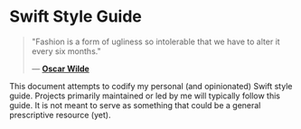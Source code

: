 # Swift Style Guide

>"Fashion is a form of ugliness so intolerable that we have to alter it every six months."
>
>― [**Oscar Wilde**](https://www.goodreads.com/quotes/5298-fashion-is-a-form-of-ugliness-so-intolerable-that-we)

This document attempts to codify my personal (and opinionated) Swift style guide. Projects primarily maintained or led by me will typically follow this guide. It is not meant to serve as something that could be a general prescriptive resource (yet).
